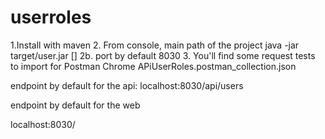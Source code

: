 # userroles

1.Install with maven
2. From console, main path of the project
java -jar target/user.jar [<port>]
2b. port by default 8030
3. You'll find some request tests to import for Postman Chrome
APiUserRoles.postman_collection.json

endpoint by default for the api:
localhost:8030/api/users

endpoint by default for the web

localhost:8030/
